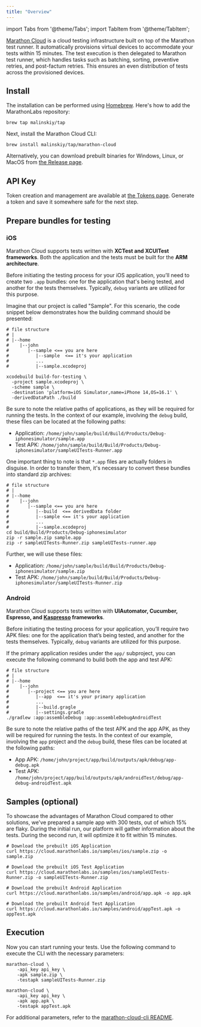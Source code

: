 ```yaml
---
title: "Overview"
---
```


import Tabs from '@theme/Tabs';
import TabItem from '@theme/TabItem';

[Marathon Cloud](https://marathonlabs.io/) is a cloud testing infrastructure built on top of the Marathon test runner.
It automatically provisions virtual devices to accommodate your tests within 15 minutes.
The test execution is then delegated to Marathon test runner, which handles tasks such as batching, 
sorting, preventive retries, and post-factum retries. 
This ensures an even distribution of tests across the provisioned devices. 

## Install

The installation can be performed using [Homebrew](https://brew.sh/). Here's how to add the MarathonLabs repository:

```shell
brew tap malinskiy/tap
```
Next, install the Marathon Cloud CLI:
```shell
brew install malinskiy/tap/marathon-cloud
```
Alternatively, you can download prebuilt binaries for Windows, Linux, or MacOS from [the Release page](https://github.com/MarathonLabs/marathon-cloud-cli/releases).

## API Key

Token creation and management are available at [the Tokens page](https://dev.testwise.pro/tokens). Generate a token and save it somewhere safe for the next step.

## Prepare bundles for testing

### iOS

Marathon Cloud supports tests written with **XCTest and XCUITest frameworks**.
Both the application and the tests must be built for the **ARM architecture**.

Before initiating the testing process for your iOS application, you’ll need to create two `.app` bundles: one for the application that's being tested, and another for the tests themselves. Typically, `debug` variants are utilized for this purpose.

Imagine that our project is called "Sample". For this scenario, the code snippet below demonstrates how the building command should be presented:

```shell
# file structure
# |
# |--home
#    |--john
#       |--sample <== you are here
#          |--sample  <== it's your application
#          ...
#          |--sample.xcodeproj

xcodebuild build-for-testing \
  -project sample.xcodeproj \
  -scheme sample \
  -destination 'platform=iOS Simulator,name=iPhone 14,OS=16.1' \
  -derivedDataPath ./build
```

Be sure to note the relative paths of applications, as they will be required for running the tests. In the context of our example, involving the `debug` build, these files can be located at the following paths:

- Application: `/home/john/sample/build/Build/Products/Debug-iphonesimulator/sample.app`
- Test APK: `/home/john/sample/build/Build/Products/Debug-iphonesimulator/sampleUITests-Runner.app`

One important thing to note is that `*.app` files are actually folders in disguise. In order to transfer them, it's necessary to convert these bundles into standard zip archives:

```shell
# file structure
# |
# |--home
#    |--john
#       |--sample <== you are here
#          |--build  <== derivedData folder
#          |--sample <== it's your application
#          ...
#          |--sample.xcodeproj
cd build/Build/Products/Debug-iphonesimulator
zip -r sample.zip sample.app
zip -r sampleUITests-Runner.zip sampleUITests-runner.app 
```

Further, we will use these files:

- Application: `/home/john/sample/build/Build/Products/Debug-iphonesimulator/sample.zip`
- Test APK: `/home/john/sample/build/Build/Products/Debug-iphonesimulator/sampleUITests-Runner.zip`

### Android

Marathon Cloud supports tests written with **UIAutomator, Cucumber, Espresso, and [Kaspresso](https://github.com/KasperskyLab/Kaspresso) frameworks**.

Before initiating the testing process for your application, you’ll require two APK files: one for the application that’s being tested, and another for the tests themselves. Typically, `debug` variants are utilized for this purpose.

If the primary application resides under the `app/` subproject, you can execute the following command to build both the app and test APK:

```shell
# file structure
# |
# |--home
#    |--john
#       |--project <== you are here
#          |--app  <== it's your primary application
#          ...
#          |--build.gragle
#          |--settings.gradle  
./gradlew :app:assembleDebug :app:assembleDebugAndroidTest
```

Be sure to note the relative paths of the test APK and the app APK, as they will be required for running the tests. In the context of our example, involving the `app` project and the `debug` build, these files can be located at the following paths:

- App APK: `/home/john/project/app/build/outputs/apk/debug/app-debug.apk`
- Test APK: `/home/john/project/app/build/outputs/apk/androidTest/debug/app-debug-androidTest.apk`


## Samples (optional)

To showcase the advantages of Marathon Cloud compared to other solutions, we've prepared a sample app with 300 tests, out of which 15% are flaky. During the initial run, our platform will gather information about the tests. During the second run, it will optimize it to fit within 15 minutes.
<Tabs>
<TabItem value="iOS" label="iOS">

```shell
# Download the prebuilt iOS Application
curl https://cloud.marathonlabs.io/samples/ios/sample.zip -o sample.zip

# Download the prebuilt iOS Test Application
curl https://cloud.marathonlabs.io/samples/ios/sampleUITests-Runner.zip -o sampleUITests-Runner.zip
```

</TabItem>	
<TabItem value="Android" label="Android">

```shell
# Download the prebuilt Android Application
curl https://cloud.marathonlabs.io/samples/android/app.apk -o app.apk

# Download the prebuilt Android Test Application
curl https://cloud.marathonlabs.io/samples/android/appTest.apk -o appTest.apk
```

</TabItem>
</Tabs>

## Execution

Now you can start running your tests. Use the following command to execute the CLI with the necessary parameters:

<Tabs>
<TabItem value="iOS" label="iOS">

```shell
marathon-cloud \
	-api_key api_key \
	-apk sample.zip \
	-testapk sampleUITests-Runner.zip
```

</TabItem>	
<TabItem value="Android" label="Android">

```shell
marathon-cloud \
	-api_key api_key \
	-apk app.apk \
	-testapk appTest.apk
```

</TabItem>
</Tabs>

For additional parameters, refer to the [marathon-cloud-cli README](https://github.com/MarathonLabs/marathon-cloud-cli/#installation).